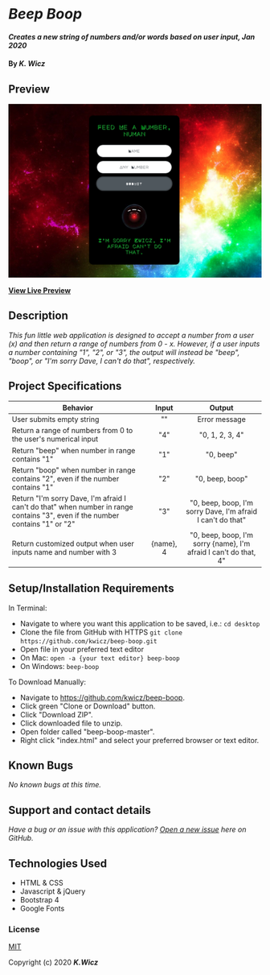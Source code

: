 # _Beep Boop_

#### _Creates a new string of numbers and/or words based on user input, Jan 2020_

#### By _**K. Wicz**_


## Preview

![Landing Page Preview](/img/landing-page.png)

**[View Live Preview](https://kwicz.github.io/beep-boop/)**

## Description

_This fun little web application is designed to accept a number from a user (x) and then return a range of numbers from 0 - x. However, if a user inputs a number containing "1", "2", or "3", the output will instead be "beep", "boop", or "I'm sorry Dave, I can't do that", respectively._

## Project Specifications

| Behavior | Input | Output |
|---|:---:|:---:|
|User submits empty string|""|Error message|
|Return a range of numbers from 0 to the user's numerical input| "4"|"0, 1, 2, 3, 4"|
|Return "beep" when number in range contains "1"|"1"|"0, beep"|
|Return "boop" when number in range contains "2", even if the number contains "1"|"2"|"0, beep, boop"|
|Return "I'm sorry Dave, I'm afraid I can't do that" when number in range contains "3", even if the number contains "1" or "2"|"3"|"0, beep, boop, I'm sorry Dave, I'm afraid I can't do that"|
|Return customized output when user inputs name and number with 3|{name}, 4|"0, beep, boop, I'm sorry {name}, I'm afraid I can't do that, 4"|


## Setup/Installation Requirements

In Terminal:

* Navigate to where you want this application to be saved, i.e.:
```cd desktop```
* Clone the file from GitHub with HTTPS
```git clone https://github.com/kwicz/beep-boop.git```
* Open file in your preferred text editor
* On Mac: ```open -a {your text editor} beep-boop```
* On Windows: ```beep-boop```

To Download Manually:

* Navigate to https://github.com/kwicz/beep-boop.
* Click green "Clone or Download" button.
* Click "Download ZIP".
* Click downloaded file to unzip.
* Open folder called "beep-boop-master".
* Right click "index.html" and select your preferred browser or text editor.


## Known Bugs

_No known bugs at this time._

## Support and contact details

_Have a bug or an issue with this application? [Open a new issue](https://github.com/kwicz/beep-boop/issues) here on GitHub._

## Technologies Used

* HTML & CSS
* Javascript & jQuery
* Bootstrap 4
* Google Fonts

### License

[MIT](https://choosealicense.com/licenses/mit/)

Copyright (c) 2020 **_K.Wicz_**
